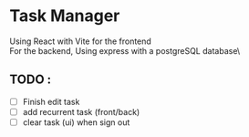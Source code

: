 # Task Manager
Using React with Vite for the frontend\
For the backend, Using express with a postgreSQL database\\

## TODO : 
- [ ] Finish edit task
- [ ] add recurrent task (front/back)
- [ ] clear task (ui) when sign out
